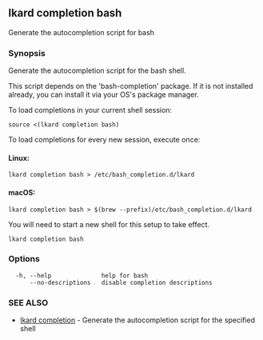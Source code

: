 ## lkard completion bash

Generate the autocompletion script for bash

### Synopsis

Generate the autocompletion script for the bash shell.

This script depends on the 'bash-completion' package.
If it is not installed already, you can install it via your OS's package manager.

To load completions in your current shell session:

	source <(lkard completion bash)

To load completions for every new session, execute once:

#### Linux:

	lkard completion bash > /etc/bash_completion.d/lkard

#### macOS:

	lkard completion bash > $(brew --prefix)/etc/bash_completion.d/lkard

You will need to start a new shell for this setup to take effect.


```
lkard completion bash
```

### Options

```
  -h, --help              help for bash
      --no-descriptions   disable completion descriptions
```

### SEE ALSO

* [lkard completion](lkard_completion.md)	 - Generate the autocompletion script for the specified shell

